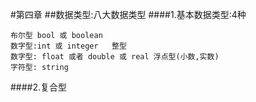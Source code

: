 #第四章 
##数据类型:八大数据类型
####1.基本数据类型:4种
```
布尔型 bool 或 boolean
数字型:int 或 integer   整型
数字型: float 或者 double 或 real 浮点型(小数,实数)
字符型: string 
```
####2.复合型
```

```